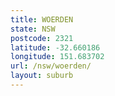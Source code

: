 ```yaml
---
title: WOERDEN
state: NSW
postcode: 2321
latitude: -32.660186
longitude: 151.683702
url: /nsw/woerden/
layout: suburb
---
```

